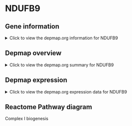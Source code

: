 <h1>NDUFB9</h1>

<h2>Gene information</h2>
<details>
  <summary>Click to view the depmap.org information for NDUFB9</summary>
  <iframe src="https://depmap.org/portal/gene/NDUFB9?tab=about" style="border:none;width:100%;height:800px"></iframe>
</details>

<h2>Depmap overview</h2>
<details>
  <summary>Click to view the depmap.org summary for NDUFB9</summary>
  <iframe src="https://depmap.org/portal/gene/NDUFB9?tab=overview" style="border:none;width:100%;height:800px"></iframe>
</details>

<h2>Depmap expression</h2>
<details>
  <summary>Click to view the depmap.org expression data for NDUFB9</summary>
  <iframe src="https://depmap.org/portal/gene/NDUFB9?tab=characterization" style="border:none;width:100%;height:800px"></iframe>
</details>



<h2>Reactome Pathway diagram</h2>
Complex I biogenesis
<div id="diagramHolder"></div>

<script>
    //Creating the Reactome Diagram widget
    //Take into account a proxy needs to be set up in your server side pointing to www.reactome.org
    function onReactomeDiagramReady(){  //This function is automatically called when the widget code is ready to be used
        var diagram = Reactome.Diagram.create({
            "placeHolder" : "diagramHolder",
            "width" : 900,
            "height" : 500
        });

        //Initialising it to the "Hemostasis" pathway
        diagram.loadDiagram("R-HSA-6799198");

        //Adding different listeners

        diagram.onDiagramLoaded(function (loaded) {
            console.info("Loaded ", loaded);
            diagram.flagItems("BAD");
	    diagram.flagItems("Q92934");
            if (loaded == "R-HSA-6799198") diagram.selectItem("R-HSA-6799198");
        });

     }
</script>



